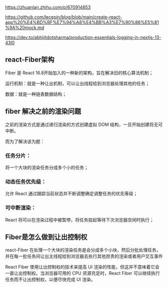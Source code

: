 https://zhuanlan.zhihu.com/p/670914853

https://github.com/lecepin/blog/blob/main/create-react-app%20%E4%BD%BF%E7%94%A8%E4%BB%A3%E7%90%86%E5%81%9A%20mock.md

https://dev.to/abhijitdotsharma/production-essentials-logging-in-nextjs-13-43l0

## react-Fiber架构

Fiber 是 React 16.8开始加入的一种新的架构，旨在解决旧的核心算法机制；

运行机制：就是一种让出机制，可以让出线程给到浏览器处理其他的任务；

数据：就是一种链表数据结构；


## fiber 解决之前的渲染问题

之前的渲染方式是通过递归渲染的方式创建虚拟 DOM 结构，一旦开始创建将无可中断。

而为了解决该为题：

### 任务分片：
将一个大块的渲染任务分成多个小的任务；

### 动态任务优先级：

允许 React 通过跟踪当前状态并不断调整确定调整任务的优先等级；

### 可中断渲染：

React 将可以在渲染过程中被暂停，将任务挂起等待下次浏览器空闲时执行；


## Fiber是怎么做到让出控制权

react-Fiber 在处理一个大块的渲染任务是会分成多个小块，然后分批处理任务，并在每一批任务间让出主线程给到浏览器去执行其他昂贵的渲染或者用户交互事件


React Fiber 使用让出控制权的技术来提高 UI 渲染的性能，但这并不意味着它会一直让出控制权。当浏览器可用的 CPU 资源充足时，React Fiber 可以继续执行任务而不让出控制权，以便尽快完成 UI 渲染。

